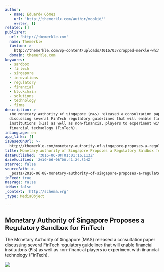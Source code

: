 ```yaml
---
author:
  - name: Eduardo Gómez
    url: 'http://themerkle.com/author/mookid/'
    avatar: {}
related: []
publisher:
  url: 'http://themerkle.com'
  name: Themerkle
  favicon: >-
    http://themerkle.com/wp-content/uploads/2016/03/cropped-merkle-white-1-192x192.png
  domain: themerkle.com
keywords:
  - sandbox
  - fintech
  - singapore
  - innovations
  - regulatory
  - financial
  - blockchain
  - solutions
  - technology
  - firms
description: >-
  The Monetary Authority of Singapore (MAS) released a consultation paper
  discussing several FinTech regulatory guidelines that will enable financial
  institutions (FIs) as well as non-financial players to experiment with
  financial technology (FinTech).
inLanguage: en
app_links: []
isBasedOnUrl: >-
  http://themerkle.com/monetary-authority-of-singapore-proposes-a-regulatory-sandbox-for-fintech/
title: Monetary Authority of Singapore Proposes a Regulatory Sandbox for FinTech
datePublished: '2016-06-08T01:01:16.113Z'
dateModified: '2016-06-08T00:41:24.734Z'
starred: false
sourcePath: >-
  _posts/2016-06-08-monetary-authority-of-singapore-proposes-a-regulatory-sandbo.md
inFeed: true
hasPage: false
inNav: false
_context: 'http://schema.org'
_type: MediaObject

---
```

<article style=""><h1>Monetary Authority of Singapore Proposes a Regulatory Sandbox for FinTech</h1><p>The Monetary Authority of Singapore (MAS) released a consultation paper discussing several FinTech regulatory guidelines that will enable financial institutions (FIs) as well as non-financial players to experiment with financial technology (FinTech).</p><img src="http://themerkle.com/wp-content/uploads/2016/06/shutterstock_191289998.jpg" /></article>